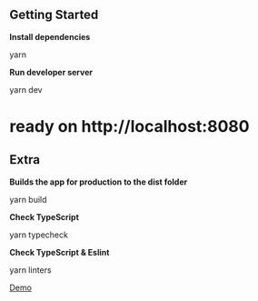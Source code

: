 ## Getting Started

**Install dependencies**

yarn

**Run developer server**

yarn dev
# ready on http://localhost:8080

## Extra

**Builds the app for production to the dist folder**

yarn build

**Check TypeScript**

yarn typecheck

**Check TypeScript & Eslint**

yarn linters

[Demo](https://winniepooh-dev.github.io/JurassicWorld/)
